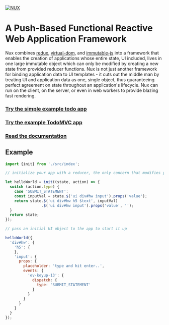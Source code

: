 [![NUX](http://marknutter.github.io/nux/assets/images/nux-logo.png)](http://marknutter.github.io/nux)

# A Push-Based Functional Reactive Web Application Framework

Nux combines [redux](http://redux.js.org), [virtual-dom](https://github.com/Matt-Esch/virtual-dom), and [immutable-js](http://redux.js.org) into a framework that enables the creation of applications whose entire state, UI included, lives in one large immutable object which can only be modified by creating a new state from provided reducer functions. Nux is not just another framework for binding application data to UI templates - it cuts out the middle man by treating UI and application data as one, single object, thus guaranteeing perfect agreement on state throughout an application's lifecycle. Nux can run on the client, on the server, or even in web workers to provide blazing fast rendering.

### [Try the simple example todo app](http://marknutter.github.io/nux/example/simple-todo/index.html)

### [Try the example TodoMVC app](http://marknutter.github.io/nux/example/todo-mvc/index.html)

### [Read the documentation](http://marknutter.github.io/nux/docs/module-index.html)

## Example

```js
import {init} from './src/index';

// initialize your app with a reducer, the only concern that modifies your app's state

let helloWorld = init((state, action) => {
  switch (action.type) {
    case 'SUBMIT_STATEMENT':
    const inputVal = state.$('ui div#hw input').props('value');
    return state.$('ui div#hw h5 $text', inputVal)
                .$('ui div#hw input').props('value', '');
  }
  return state;
});

// pass an initial UI object to the app to start it up

helloWorld({
  'div#hw': {
    'h5': {
    },
    'input': {
      props: {
        placeholder: 'type and hit enter..',
        events: {
          'ev-keyup-13': {
            dispatch: {
              type: 'SUBMIT_STATEMENT'
            }
          }
        }
      }
    }
  }
});
```
